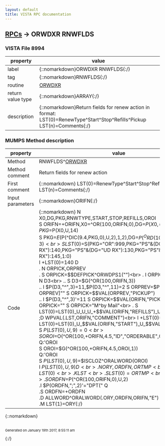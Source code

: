 ```yaml
---
layout: default
title: VISTA RPC documentation
---
```




## [RPCs](TableOfContent.md) &#8594; ORWDXR RNWFLDS 



### VISTA File 8994 


 property | value 
--- | --- 
 label | {::nomarkdown}ORWDXR RNWFLDS{:/}
 tag | {::nomarkdown}RNWFLDS{:/}
 routine | [ORWDXR](http://code.osehra.org/dox/Routine_ORWDXR_source.html)
 return value type | {::nomarkdown}ARRAY{:/}
 description | {::nomarkdown}Return fields for renew action in format:    LST(0)=RenewType^Start^Stop^Refills^Pickup  LST(n)=Comments{:/}


### MUMPS Method description

 property | value 
 --- | --- 
 Method | RNWFLDS^[ORWDXR](http://code.osehra.org/dox/Routine_ORWDXR_source.html)
 Method comment | Return fields for renew action
 First comment | {::nomarkdown} LST(0)=RenewType^Start^Stop^Refills^Pickup  LST(n)=Comments{:/}
 Input parameters | {::nomarkdown}ORIFN{:/}
 Code | {::nomarkdown}  N X0,DG,PKG,RNWTYPE,START,STOP,REFILLS,OROI<br> S ORIFN=+ORIFN,X0=^OR(100,ORIFN,0),DG=$P(X0,U,11),PKG=$P(X0,U,14)<br> S PKG=$E($P(^DIC(9.4,PKG,0),U,2),1,2),DG=$P(^ORD(100.98,DG,0),U,3)<br> S LST(0)=$S(PKG="OR":999,PKG="PS"&(DG="O RX"):140,PKG="PS"&(DG="UD RX"):130,PKG="PS"&(DG="NV RX"):145,1:0)<br> I +LST(0)=140 D<br> . N ORPICK,ORPREV<br> . S ORPICK=$$DEFPICK^ORWDPS1("")<br> . I ORPICK="" D<br> .. N D3<br> .. S D3=$G(^OR(100,ORIFN,3))<br> .. I $P(D3,"^",3)=11,$P(D3,"^",11)=2 S ORPREV=$P(D3,"^",5) I ORPREV]"" S ORPICK=$$VAL(ORPREV,"PICKUP")<br> .. I $P(D3,"^",3)'=11 S ORPICK=$$VAL(ORIFN,"PICKUP")<br> .. I ORPICK="" S ORPICK="M^by Mail"<br> . S LST(0)=LST(0)_U_U_U_+$$VAL(ORIFN,"REFILLS")_U_ORPICK<br> . ;D WPVAL(.LST,ORIFN,"COMMENT")<br> I +LST(0)=999 S LST(0)=LST(0)_U_$$VAL(ORIFN,"START")_U_$$VAL(ORIFN,"STOP")<br> S $P(LST(0),U,9)=0<br> S OROI=$O(^OR(100,+ORIFN,4.5,"ID","ORDERABLE",0))<br> Q:'OROI<br> S OROI=$G(^OR(100,+ORIFN,4.5,OROI,1))<br> Q:'OROI<br> S $P(LST(0),U,9)=$$ISCLOZ^ORALWORD(OROI)<br> I $P(LST(0),U,9) D<br> .N ORY,ORDFN,ORTMP<br> .S ORTMP=LST(0)<br> .K LST<br> .S LST(0)=ORTMP<br> .S ORDFN=$P(^OR(100,ORIFN,0),U,2)<br> .I $P(ORDFN,";",2)'="DPT(" Q<br> .S ORDFN=+ORDFN<br> .D ALLWORD^ORALWORD(.ORY,ORDFN,ORIFN,"E")<br> .M LST(1)=ORY{:/}

{::nomarkdown} <br/><br/><p style="font-size: 11px">Generated on January 19th 2017, 8:55:11 am</p>{:/}